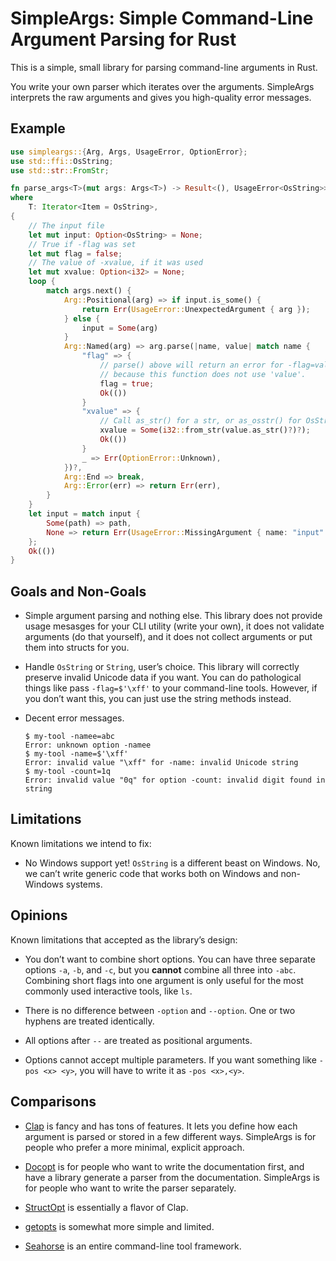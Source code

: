 # SimpleArgs: Simple Command-Line Argument Parsing for Rust

This is a simple, small library for parsing command-line arguments in Rust.

You write your own parser which iterates over the arguments. SimpleArgs interprets the raw arguments and gives you high-quality error messages.

## Example

```rust
use simpleargs::{Arg, Args, UsageError, OptionError};
use std::ffi::OsString;
use std::str::FromStr;

fn parse_args<T>(mut args: Args<T>) -> Result<(), UsageError<OsString>>
where
    T: Iterator<Item = OsString>,
{
    // The input file
    let mut input: Option<OsString> = None;
    // True if -flag was set
    let mut flag = false;
    // The value of -xvalue, if it was used
    let mut xvalue: Option<i32> = None;
    loop {
        match args.next() {
            Arg::Positional(arg) => if input.is_some() {
                return Err(UsageError::UnexpectedArgument { arg });
            } else {
                input = Some(arg)
            }
            Arg::Named(arg) => arg.parse(|name, value| match name {
                "flag" => {
                    // parse() above will return an error for -flag=value,
                    // because this function does not use 'value'.
                    flag = true;
                    Ok(())
                }
                "xvalue" => {
                    // Call as_str() for a str, or as_osstr() for OsStr.
                    xvalue = Some(i32::from_str(value.as_str()?)?);
                    Ok(())
                }
                _ => Err(OptionError::Unknown),
            })?,
            Arg::End => break,
            Arg::Error(err) => return Err(err),
        }
    }
    let input = match input {
        Some(path) => path,
        None => return Err(UsageError::MissingArgument { name: "input".to_owned() }),
    };
    Ok(())
}
```

## Goals and Non-Goals

- Simple argument parsing and nothing else. This library does not provide usage mesasges for your CLI utility (write your own), it does not validate arguments (do that yourself), and it does not collect arguments or put them into structs for you.

- Handle `OsString` or `String`, user’s choice. This library will correctly preserve invalid Unicode data if you want. You can do pathological things like pass `-flag=$'\xff'` to your command-line tools. However, if you don’t want this, you can just use the string methods instead.

- Decent error messages.

  ```
  $ my-tool -namee=abc
  Error: unknown option -namee
  $ my-tool -name=$'\xff'
  Error: invalid value "\xff" for -name: invalid Unicode string
  $ my-tool -count=1q
  Error: invalid value "0q" for option -count: invalid digit found in string
  ```

## Limitations

Known limitations we intend to fix:

- No Windows support yet! `OsString` is a different beast on Windows. No, we can’t write generic code that works both on Windows and non-Windows systems.

## Opinions

Known limitations that accepted as the library’s design:

- You don’t want to combine short options. You can have three separate options `-a`, `-b`, and `-c`, but you **cannot** combine all three into `-abc`. Combining short flags into one argument is only useful for the most commonly used interactive tools, like `ls`.

- There is no difference between `-option` and `--option`. One or two hyphens are treated identically.

- All options after `--` are treated as positional arguments.

- Options cannot accept multiple parameters. If you want something like `-pos <x> <y>`, you will have to write it as `-pos <x>,<y>`.

## Comparisons

- [Clap](https://github.com/clap-rs/clap) is fancy and has tons of features. It lets you define how each argument is parsed or stored in a few different ways. SimpleArgs is for people who prefer a more minimal, explicit approach.

- [Docopt](https://github.com/docopt/docopt.rs) is for people who want to write the documentation first, and have a library generate a parser from the documentation. SimpleArgs is for people who want to write the parser separately.

- [StructOpt](https://github.com/TeXitoi/structopt) is essentially a flavor of Clap.

- [getopts](https://docs.rs/getopts/0.2.21/getopts/) is somewhat more simple and limited.

- [Seahorse](https://github.com/ksk001100/seahorse) is an entire command-line tool framework.
